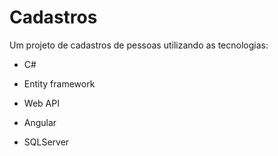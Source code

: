 # Cadastros
Um projeto de cadastros de pessoas utilizando as tecnologias:

* C#
* Entity framework
* Web API
    
* Angular
  
* SQLServer
 
 
